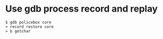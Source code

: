 
# Use gdb process record and replay

    $ gdb policebox core
    > record restore core
    > b getchar
